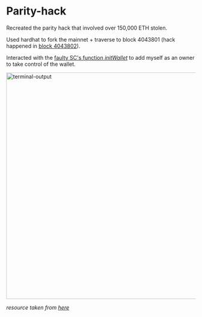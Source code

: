 # Parity-hack

Recreated the parity hack that involved over 150,000 ETH stolen.

Used hardhat to fork the mainnet + traverse to block 4043801 (hack happened in [block 4043802](https://etherscan.io/tx/0xeef10fc5170f669b86c4cd0444882a96087221325f8bf2f55d6188633aa7be7c)).

Interacted with the [faulty SC's function *initWallet*](https://github.com/openethereum/parity-ethereum/blob/4d08e7b0aec46443bf26547b17d10cb302672835/js/src/contracts/snippets/enhanced-wallet.sol) to add myself as an owner to take control of the wallet.

<p align="left">
    <img width="600" alt="terminal-output" src="https://user-images.githubusercontent.com/56946413/166106632-1bd55633-26b9-470b-8650-91d91a7d07a6.png">
</p>

*resource taken from [here](https://betterprogramming.pub/the-complete-hands-on-hardhat-tutorial-9e23728fc8a4)*
